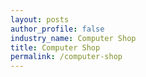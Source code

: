 ```yaml
---
layout: posts 
author_profile: false 
industry_name: Computer Shop
title: Computer Shop
permalink: /computer-shop
---
```

